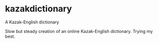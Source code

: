 # kazakdictionary
A Kazak-English dictionary

Slow but steady creation of an online Kazak-English dictionary.
Trying my best.
